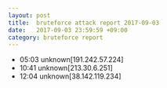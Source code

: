 ```yaml
---
layout: post
title:  bruteforce attack report 2017-09-03
date:   2017-09-03 23:59:59 +09:00
category: bruteforce report
---
```


* 05:03 unknown[191.242.57.224]
* 10:41 unknown[213.30.6.251]
* 12:04 unknown[38.142.119.234]
